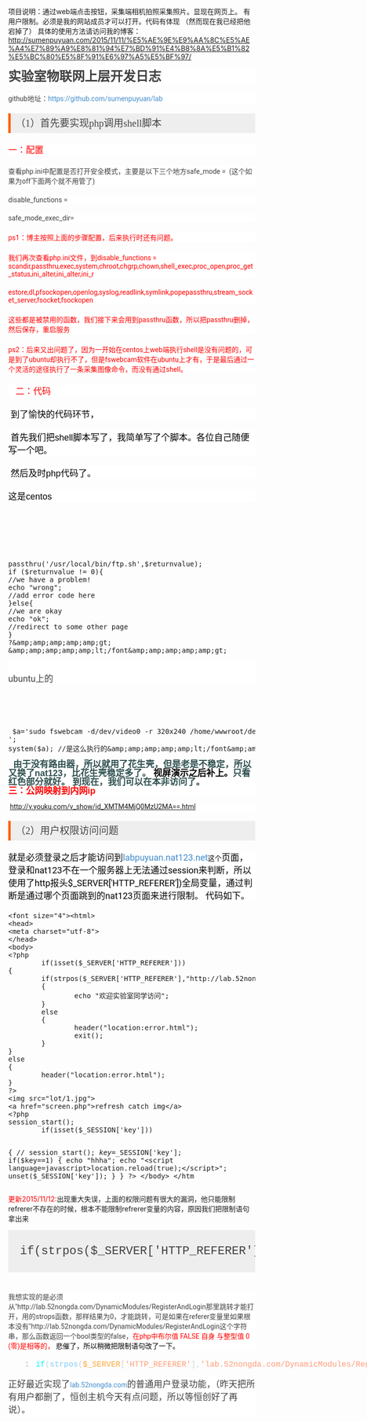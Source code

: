 项目说明：通过web端点击按钮，采集端相机拍照采集照片。显现在网页上。
			有用户限制。必须是我的网站成员才可以打开。代码有体现
			（然而现在我已经把他宕掉了）
具体的使用方法请访问我的博客：http://sumenpuyuan.com/2015/11/11/%E5%AE%9E%E9%AA%8C%E5%AE%A4%E7%89%A9%E8%81%94%E7%BD%91%E4%B8%8A%E5%B1%82%E5%BC%80%E5%8F%91%E6%97%A5%E5%BF%97/
<h1 style="border: 0px; font-family: &quot;Roboto Slab&quot;, Helvetica; font-size: 26px; margin: 0px 0px 0.6em; outline: 0px; padding: 0px; vertical-align: baseline; clear: both; line-height: 1.38462; color: rgb(64, 64, 64); white-space: normal; background-color: rgb(255, 255, 255);">
    实验室物联网上层开发日志
</h1>
<p style="border: 0px; font-family: Roboto, &quot;Helvetica Neue&quot;, Helvetica, Arial, sans-serif; margin-top: 0px; margin-bottom: 1.5em; outline: 0px; padding: 0px; vertical-align: baseline; color: rgb(64, 64, 64); white-space: normal; background-color: rgb(255, 255, 255);">
    github地址：<a href="https://github.com/sumenpuyuan/lab" style="border: 0px; font-family: inherit; font-style: inherit; font-weight: inherit; margin: 0px; outline: 0px; padding: 0px; vertical-align: baseline; text-decoration: none; transition: background 0.3s ease-in-out, color 0.2s ease-in-out; color: rgb(66, 139, 202);">https://github.com/sumenpuyuan/lab</a>
</p>
<h2 style="border-width: 0px 0px 0px 5px; border-top-style: initial; border-right-style: initial; border-bottom-style: initial; border-left-style: solid; border-top-color: initial; border-right-color: initial; border-bottom-color: initial; border-left-color: rgb(255, 97, 0); border-image: initial; font-family: Verdana, &quot;Microsoft YaHei&quot;; font-size: 20px; font-weight: normal; margin: 20px 0px; outline: 0px; padding: 5px 5px 5px 10px; vertical-align: baseline; clear: both; line-height: 30px; white-space: normal; background-color: rgb(238, 238, 238); color: rgb(69, 69, 69);">
    （1）首先要实现php调用shell脚本
</h2>
<p style="border: 0px; font-family: Roboto, &quot;Helvetica Neue&quot;, Helvetica, Arial, sans-serif; margin-top: 0px; margin-bottom: 1.5em; outline: 0px; padding: 0px; vertical-align: baseline; color: rgb(64, 64, 64); white-space: normal; background-color: rgb(255, 255, 255);">
    <span style="border: 0px; font-family: inherit; font-size: large; font-style: inherit; font-weight: inherit; margin: 0px; outline: 0px; padding: 0px; vertical-align: baseline; color: rgb(255, 0, 0);"><span style="border: 0px; font-family: Arial; font-size: 18px; font-style: inherit; font-weight: inherit; margin: 0px; outline: 0px; padding: 0px; vertical-align: baseline;">一：配置</span></span>
</p>
<p style="border: 0px; font-family: Roboto, &quot;Helvetica Neue&quot;, Helvetica, Arial, sans-serif; margin-top: 0px; margin-bottom: 1.5em; outline: 0px; padding: 0px; vertical-align: baseline; color: rgb(64, 64, 64); white-space: normal; background-color: rgb(255, 255, 255);">
    查看php.ini中配置是否打开安全模式，主要是以下三个地方safe_mode =&nbsp;&nbsp;(这个如果为off下面两个就不用管了)
</p>
<p style="border: 0px; font-family: Roboto, &quot;Helvetica Neue&quot;, Helvetica, Arial, sans-serif; margin-top: 0px; margin-bottom: 1.5em; outline: 0px; padding: 0px; vertical-align: baseline; color: rgb(64, 64, 64); white-space: normal; background-color: rgb(255, 255, 255);">
    disable_functions =
</p>
<p style="border: 0px; font-family: Roboto, &quot;Helvetica Neue&quot;, Helvetica, Arial, sans-serif; margin-top: 0px; margin-bottom: 1.5em; outline: 0px; padding: 0px; vertical-align: baseline; color: rgb(64, 64, 64); white-space: normal; background-color: rgb(255, 255, 255);">
    safe_mode_exec_dir=
</p>
<p style="border: 0px; font-family: Roboto, &quot;Helvetica Neue&quot;, Helvetica, Arial, sans-serif; margin-top: 0px; margin-bottom: 1.5em; outline: 0px; padding: 0px; vertical-align: baseline; color: rgb(64, 64, 64); white-space: normal; background-color: rgb(255, 255, 255);">
    <span style="border: 0px; font-family: inherit; font-style: inherit; font-weight: inherit; margin: 0px; outline: 0px; padding: 0px; vertical-align: baseline; color: rgb(255, 0, 0);">ps1：博主按照上面的步骤配置，后来执行时还有问题。</span>
</p>
<p style="border: 0px; font-family: Roboto, &quot;Helvetica Neue&quot;, Helvetica, Arial, sans-serif; margin-top: 0px; margin-bottom: 1.5em; outline: 0px; padding: 0px; vertical-align: baseline; color: rgb(64, 64, 64); white-space: normal; background-color: rgb(255, 255, 255);">
    <span style="border: 0px; font-family: inherit; font-style: inherit; font-weight: inherit; margin: 0px; outline: 0px; padding: 0px; vertical-align: baseline; color: rgb(255, 0, 0);">我们再次查看php.ini文件，到disable_functions = scandir,passthru,exec,system,chroot,chgrp,chown,shell_exec,proc_open,proc_get_status,ini_alter,ini_alter,ini_r</span>
</p>
<p style="border: 0px; font-family: Roboto, &quot;Helvetica Neue&quot;, Helvetica, Arial, sans-serif; margin-top: 0px; margin-bottom: 1.5em; outline: 0px; padding: 0px; vertical-align: baseline; color: rgb(64, 64, 64); white-space: normal; background-color: rgb(255, 255, 255);">
    <span style="border: 0px; font-family: inherit; font-style: inherit; font-weight: inherit; margin: 0px; outline: 0px; padding: 0px; vertical-align: baseline; color: rgb(255, 0, 0);">estore,dl,pfsockopen,openlog,syslog,readlink,symlink,popepassthru,stream_socket_server,fsocket,fsockopen</span>
</p>
<p style="border: 0px; font-family: Roboto, &quot;Helvetica Neue&quot;, Helvetica, Arial, sans-serif; margin-top: 0px; margin-bottom: 1.5em; outline: 0px; padding: 0px; vertical-align: baseline; color: rgb(64, 64, 64); white-space: normal; background-color: rgb(255, 255, 255);">
    <span style="border: 0px; font-family: inherit; font-style: inherit; font-weight: inherit; margin: 0px; outline: 0px; padding: 0px; vertical-align: baseline; color: rgb(255, 0, 0);">这些都是被禁用的函数，我们接下来会用到passthru函数，所以把passthru删掉，然后保存，重启服务</span>
</p>
<p style="border: 0px; font-family: Roboto, &quot;Helvetica Neue&quot;, Helvetica, Arial, sans-serif; margin-top: 0px; margin-bottom: 1.5em; outline: 0px; padding: 0px; vertical-align: baseline; color: rgb(64, 64, 64); white-space: normal; background-color: rgb(255, 255, 255);">
    <span style="border: 0px; font-family: inherit; font-style: inherit; font-weight: inherit; margin: 0px; outline: 0px; padding: 0px; vertical-align: baseline; color: rgb(255, 0, 0);">ps2：后来又出问题了，因为一开始在centos上web端执行shell是没有问题的，可是到了ubuntu却执行不了，但是fswebcam软件在ubuntu上才有，于是最后通过一个灵活的途径执行了一条采集图像命令，而没有通过shell。</span>
</p>
<p style="border: 0px; font-family: Roboto, &quot;Helvetica Neue&quot;, Helvetica, Arial, sans-serif; margin-top: 0px; margin-bottom: 1.5em; outline: 0px; padding: 0px; vertical-align: baseline; color: rgb(64, 64, 64); white-space: normal; background-color: rgb(255, 255, 255);">
    <span style="border: 0px; font-family: Arial; font-style: inherit; font-weight: inherit; margin: 0px; outline: 0px; padding: 0px; vertical-align: baseline;"><span style="border: 0px; font-family: inherit; font-size: large; font-style: inherit; font-weight: inherit; margin: 0px; outline: 0px; padding: 0px; vertical-align: baseline;"><span style="border: 0px; font-family: inherit; font-size: 18px; font-style: inherit; font-weight: inherit; margin: 0px; outline: 0px; padding: 0px; vertical-align: baseline; color: rgb(0, 0, 0);">&nbsp; &nbsp;</span><span style="border: 0px; font-family: inherit; font-size: 18px; font-style: inherit; font-weight: inherit; margin: 0px; outline: 0px; padding: 0px; vertical-align: baseline; color: rgb(255, 0, 0);">二：代码</span></span></span>
</p>
<p style="border: 0px; font-family: Roboto, &quot;Helvetica Neue&quot;, Helvetica, Arial, sans-serif; margin-top: 0px; margin-bottom: 1.5em; outline: 0px; padding: 0px; vertical-align: baseline; color: rgb(64, 64, 64); white-space: normal; background-color: rgb(255, 255, 255);">
    <span style="border: 0px; font-family: inherit; font-style: inherit; font-weight: inherit; margin: 0px; outline: 0px; padding: 0px; vertical-align: baseline; color: rgb(0, 0, 0);"><span style="border: 0px; font-family: Arial; font-style: inherit; font-weight: inherit; margin: 0px; outline: 0px; padding: 0px; vertical-align: baseline;"><span style="border: 0px; font-family: inherit; font-size: large; font-style: inherit; font-weight: inherit; margin: 0px; outline: 0px; padding: 0px; vertical-align: baseline;">&nbsp;到了愉快的代码环节，</span></span></span>
</p>
<p style="border: 0px; font-family: Roboto, &quot;Helvetica Neue&quot;, Helvetica, Arial, sans-serif; margin-top: 0px; margin-bottom: 1.5em; outline: 0px; padding: 0px; vertical-align: baseline; color: rgb(64, 64, 64); white-space: normal; background-color: rgb(255, 255, 255);">
    <span style="border: 0px; font-family: inherit; font-style: inherit; font-weight: inherit; margin: 0px; outline: 0px; padding: 0px; vertical-align: baseline; color: rgb(0, 0, 0);"><span style="border: 0px; font-family: Arial; font-style: inherit; font-weight: inherit; margin: 0px; outline: 0px; padding: 0px; vertical-align: baseline;"><span style="border: 0px; font-family: inherit; font-size: large; font-style: inherit; font-weight: inherit; margin: 0px; outline: 0px; padding: 0px; vertical-align: baseline;">&nbsp;首先我们把shell脚本写了，我简单写了个脚本。各位自己随便写一个吧。</span></span></span>
</p>
<p style="border: 0px; font-family: Roboto, &quot;Helvetica Neue&quot;, Helvetica, Arial, sans-serif; margin-top: 0px; margin-bottom: 1.5em; outline: 0px; padding: 0px; vertical-align: baseline; color: rgb(64, 64, 64); white-space: normal; background-color: rgb(255, 255, 255);">
    <span style="border: 0px; font-family: inherit; font-style: inherit; font-weight: inherit; margin: 0px; outline: 0px; padding: 0px; vertical-align: baseline; color: rgb(0, 0, 0);"><span style="border: 0px; font-family: Arial; font-style: inherit; font-weight: inherit; margin: 0px; outline: 0px; padding: 0px; vertical-align: baseline;"><span style="border: 0px; font-family: inherit; font-size: large; font-style: inherit; font-weight: inherit; margin: 0px; outline: 0px; padding: 0px; vertical-align: baseline;">&nbsp;然后及时php代码了。</span></span></span>
</p>
<p style="border: 0px; font-family: Roboto, &quot;Helvetica Neue&quot;, Helvetica, Arial, sans-serif; margin-top: 0px; margin-bottom: 1.5em; outline: 0px; padding: 0px; vertical-align: baseline; color: rgb(64, 64, 64); white-space: normal; background-color: rgb(255, 255, 255);">
    <span style="border: 0px; font-family: inherit; font-style: inherit; font-weight: inherit; margin: 0px; outline: 0px; padding: 0px; vertical-align: baseline; color: rgb(0, 0, 0);"><span style="border: 0px; font-family: Arial; font-style: inherit; font-weight: inherit; margin: 0px; outline: 0px; padding: 0px; vertical-align: baseline;"><span style="border: 0px; font-family: inherit; font-size: large; font-style: inherit; font-weight: inherit; margin: 0px; outline: 0px; padding: 0px; vertical-align: baseline;">这是centos</span></span></span>
</p>
<p>
    <br/>
</p>
<table width="NaN">
    <tbody style="border: 0px !important; font-size: 1em !important; margin: 0px !important; outline: 0px !important; padding: 0px !important; vertical-align: baseline !important; background: none !important; float: none !important; position: static !important; left: auto !important; top: auto !important; right: auto !important; bottom: auto !important; height: auto !important; width: auto !important; line-height: 1.1em !important; direction: ltr !important;">
        <tr style="border: 0px !important; font-size: 1em !important; margin: 0px !important; outline: 0px !important; padding: 0px !important; vertical-align: baseline !important; background: none !important; float: none !important; position: static !important; left: auto !important; top: auto !important; right: auto !important; bottom: auto !important; height: auto !important; width: auto !important; line-height: 1.1em !important; direction: ltr !important;" class="firstRow">
            <td class="number" style="border-width: 0px !important; border-style: initial !important; border-color: initial !important; font-size: 1em !important; margin: 0px !important; outline: 0px !important; padding: 0px !important; vertical-align: top !important; line-height: 1.1em !important; background: none !important; float: none !important; position: static !important; left: auto !important; top: auto !important; right: auto !important; bottom: auto !important; direction: ltr !important; color: rgb(211, 211, 211) !important;" width="27">
                <code style="font-stretch: normal; border: 0px !important; font-family: Consolas, &quot;Bitstream Vera Sans Mono&quot;, &quot;Courier New&quot;, Courier, monospace !important; font-size: 1em !important; margin: 0px !important; outline: 0px !important; padding: 0px 0.3em 0px 0px !important; vertical-align: baseline !important; line-height: 1.1em !important; background: none !important; text-align: right !important; float: none !important; position: static !important; left: auto !important; top: auto !important; right: auto !important; bottom: auto !important; height: auto !important; width: 2.7em !important; direction: ltr !important; display: block !important;"><br/></code>
            </td>
            <td class="content" style="border-width: 0px 0px 0px 3px !important; border-top-style: initial !important; border-right-style: initial !important; border-bottom-style: initial !important; border-top-color: initial !important; border-right-color: initial !important; border-bottom-color: initial !important; border-left-color: rgb(153, 0, 0) !important; font-size: 1em !important; margin: 0px !important; outline: 0px !important; padding: 0px 0px 0px 0.5em !important; vertical-align: top !important; line-height: 1.1em !important; background: none !important; float: none !important; position: static !important; left: auto !important; top: auto !important; right: auto !important; bottom: auto !important; direction: ltr !important; color: rgb(185, 189, 182) !important;" width="-12"></td>
        </tr>
    </tbody>
</table>
<p>
    <br/>
</p>
<pre class="brush:php;toolbar:false">passthru(&#39;/usr/local/bin/ftp.sh&#39;,$returnvalue);
if ($returnvalue != 0){
//we have a problem!
echo &quot;wrong&quot;;
//add error code here
}else{
//we are okay
echo &quot;ok&quot;;
//redirect to some other page
}
?&amp;amp;amp;amp;amp;amp;gt;
&amp;amp;amp;amp;amp;amp;lt;/font&amp;amp;amp;amp;amp;amp;gt;</pre>
<p style="border: 0px; font-family: Roboto, &quot;Helvetica Neue&quot;, Helvetica, Arial, sans-serif; margin-top: 0px; margin-bottom: 1.5em; outline: 0px; padding: 0px; vertical-align: baseline; color: rgb(64, 64, 64); white-space: normal; background-color: rgb(255, 255, 255);">
    <span style="border: 0px; font-family: inherit; font-size: large; font-style: inherit; font-weight: inherit; margin: 0px; outline: 0px; padding: 0px; vertical-align: baseline;"><br/>ubuntu上的<br/></span>
</p>
<table width="NaN">
    <tbody style="border: 0px !important; font-size: 1em !important; margin: 0px !important; outline: 0px !important; padding: 0px !important; vertical-align: baseline !important; background: none !important; float: none !important; position: static !important; left: auto !important; top: auto !important; right: auto !important; bottom: auto !important; height: auto !important; width: auto !important; line-height: 1.1em !important; direction: ltr !important;">
        <tr style="border: 0px !important; font-size: 1em !important; margin: 0px !important; outline: 0px !important; padding: 0px !important; vertical-align: baseline !important; background: none !important; float: none !important; position: static !important; left: auto !important; top: auto !important; right: auto !important; bottom: auto !important; height: auto !important; width: auto !important; line-height: 1.1em !important; direction: ltr !important;" class="firstRow">
            <td class="number" style="border-width: 0px !important; border-style: initial !important; border-color: initial !important; font-size: 1em !important; margin: 0px !important; outline: 0px !important; padding: 0px !important; vertical-align: top !important; line-height: 1.1em !important; background: none !important; float: none !important; position: static !important; left: auto !important; top: auto !important; right: auto !important; bottom: auto !important; direction: ltr !important; color: rgb(211, 211, 211) !important;" width="27">
                <code style="font-stretch: normal; border: 0px !important; font-family: Consolas, &quot;Bitstream Vera Sans Mono&quot;, &quot;Courier New&quot;, Courier, monospace !important; font-size: 1em !important; margin: 0px !important; outline: 0px !important; padding: 0px 0.3em 0px 0px !important; vertical-align: baseline !important; line-height: 1.1em !important; background: none !important; text-align: right !important; float: none !important; position: static !important; left: auto !important; top: auto !important; right: auto !important; bottom: auto !important; height: auto !important; width: 2.7em !important; direction: ltr !important; display: block !important;"><br/></code>
            </td>
            <td class="content" style="border-width: 0px 0px 0px 3px !important; border-top-style: initial !important; border-right-style: initial !important; border-bottom-style: initial !important; border-top-color: initial !important; border-right-color: initial !important; border-bottom-color: initial !important; border-left-color: rgb(153, 0, 0) !important; font-size: 1em !important; margin: 0px !important; outline: 0px !important; padding: 0px 0px 0px 0.5em !important; vertical-align: top !important; line-height: 1.1em !important; background: none !important; float: none !important; position: static !important; left: auto !important; top: auto !important; right: auto !important; bottom: auto !important; direction: ltr !important; color: rgb(185, 189, 182) !important;" width="NaN"></td>
        </tr>
    </tbody>
</table>
<table width="NaN">
    <tbody style="border: 0px !important; font-size: 1em !important; margin: 0px !important; outline: 0px !important; padding: 0px !important; vertical-align: baseline !important; background: none !important; float: none !important; position: static !important; left: auto !important; top: auto !important; right: auto !important; bottom: auto !important; height: auto !important; width: auto !important; line-height: 1.1em !important; direction: ltr !important;">
        <tr style="border: 0px !important; font-size: 1em !important; margin: 0px !important; outline: 0px !important; padding: 0px !important; vertical-align: baseline !important; background: none !important; float: none !important; position: static !important; left: auto !important; top: auto !important; right: auto !important; bottom: auto !important; height: auto !important; width: auto !important; line-height: 1.1em !important; direction: ltr !important;" class="firstRow">
            <td class="number" style="border-width: 0px !important; border-style: initial !important; border-color: initial !important; font-size: 1em !important; margin: 0px !important; outline: 0px !important; padding: 0px !important; vertical-align: top !important; line-height: 1.1em !important; background: none !important; float: none !important; position: static !important; left: auto !important; top: auto !important; right: auto !important; bottom: auto !important; direction: ltr !important; color: rgb(211, 211, 211) !important;" width="27">
                <code style="font-stretch: normal; border: 0px !important; font-family: Consolas, &quot;Bitstream Vera Sans Mono&quot;, &quot;Courier New&quot;, Courier, monospace !important; font-size: 1em !important; margin: 0px !important; outline: 0px !important; padding: 0px 0.3em 0px 0px !important; vertical-align: baseline !important; line-height: 1.1em !important; background: none !important; text-align: right !important; float: none !important; position: static !important; left: auto !important; top: auto !important; right: auto !important; bottom: auto !important; height: auto !important; width: 2.7em !important; direction: ltr !important; display: block !important;"><br/></code>
            </td>
            <td class="content" style="border-width: 0px 0px 0px 3px !important; border-top-style: initial !important; border-right-style: initial !important; border-bottom-style: initial !important; border-top-color: initial !important; border-right-color: initial !important; border-bottom-color: initial !important; border-left-color: rgb(153, 0, 0) !important; font-size: 1em !important; margin: 0px !important; outline: 0px !important; padding: 0px 0px 0px 0.5em !important; vertical-align: top !important; line-height: 1.1em !important; background: none !important; float: none !important; position: static !important; left: auto !important; top: auto !important; right: auto !important; bottom: auto !important; direction: ltr !important; color: rgb(185, 189, 182) !important;" width="NaN"></td>
        </tr>
    </tbody>
</table>
<pre class="brush:php;toolbar:false"> $a=&#39;sudo fswebcam -d/dev/video0 -r 320x240 /home/wwwroot/default/lot/1.jpg
&#39;;
system($a); //是这么执行的&amp;amp;amp;amp;amp;amp;lt;/font&amp;amp;amp;amp;amp;amp;gt;</pre>
<h2 style="border: 0px; font-family: &quot;Roboto Slab&quot;, Helvetica; font-size: 24px; margin: 0px 0px 0.6em; outline: 0px; padding: 0px; vertical-align: baseline; clear: both; line-height: 1; color: rgb(64, 64, 64); white-space: normal; background-color: rgb(255, 255, 255);">
    <span style="border: 0px; font-family: inherit; font-size: large; font-style: inherit; font-weight: inherit; margin: 0px; outline: 0px; padding: 0px; vertical-align: baseline;"><span style="border: 0px; font-family: inherit; font-size: 18px; font-style: inherit; font-weight: inherit; margin: 0px; outline: 0px; padding: 0px; vertical-align: baseline; color: rgb(47, 79, 79);">&nbsp; 由于没有路由器，所以就用了花生壳，但是老是不稳定，所以又换了nat123，比花生壳稳定多了。<span style="font-family: inherit; font-size: large; font-style: inherit; font-weight: inherit; color: rgb(64, 64, 64);">&nbsp;</span><span style="font-family: inherit; font-style: inherit; font-weight: inherit; border: 0px; margin: 0px; outline: 0px; padding: 0px; vertical-align: baseline; color: rgb(0, 0, 0);">视屏演示之后补上。</span>只看红色部分就好。</span>&nbsp;<span style="border: 0px; font-family: inherit; font-size: 18px; font-style: inherit; font-weight: inherit; margin: 0px; outline: 0px; padding: 0px; vertical-align: baseline; color: rgb(47, 79, 79);">到现在，我们可以在本非访问了。<br/></span><span style="border: 0px; font-family: inherit; font-size: 18px; font-style: inherit; font-weight: inherit; margin: 0px; outline: 0px; padding: 0px; vertical-align: baseline; color: rgb(255, 0, 0);">三：公网映射到内网ip</span>&nbsp;<span style="border: 0px; font-family: inherit; font-size: 18px; font-style: inherit; font-weight: inherit; margin: 0px; outline: 0px; padding: 0px; vertical-align: baseline; color: rgb(0, 0, 0);">&nbsp; &nbsp;</span></span><br/>
</h2>
<h2 style="border: 0px; font-family: &quot;Roboto Slab&quot;, Helvetica; font-size: 24px; margin: 0px 0px 0.6em; outline: 0px; padding: 0px; vertical-align: baseline; clear: both; line-height: 1; color: rgb(64, 64, 64); white-space: normal; background-color: rgb(255, 255, 255);">
    <span style="border: 0px; font-family: inherit; font-style: inherit; font-weight: inherit; margin: 0px; outline: 0px; padding: 0px; vertical-align: baseline;"></span>
</h2>
<p style="border: 0px; font-family: Roboto, &quot;Helvetica Neue&quot;, Helvetica, Arial, sans-serif; margin-top: 0px; margin-bottom: 1.5em; outline: 0px; padding: 0px; vertical-align: baseline; color: rgb(64, 64, 64); white-space: normal; background-color: rgb(255, 255, 255);">
    &nbsp;<a href="http://v.youku.com/v_show/id_XMTM4MjQ0MzU2MA==.html" target="_self" title="http://v.youku.com/v_show/id_XMTM4MjQ0MzU2MA==.html">http://v.youku.com/v_show/id_XMTM4MjQ0MzU2MA==.html</a>
</p>
<h2 style="border-width: 0px 0px 0px 5px; border-top-style: initial; border-right-style: initial; border-bottom-style: initial; border-left-style: solid; border-top-color: initial; border-right-color: initial; border-bottom-color: initial; border-left-color: rgb(255, 97, 0); border-image: initial; font-family: Verdana, &quot;Microsoft YaHei&quot;; font-size: 20px; font-weight: normal; margin: 20px 0px; outline: 0px; padding: 5px 5px 5px 10px; vertical-align: baseline; clear: both; line-height: 30px; white-space: normal; background-color: rgb(238, 238, 238); color: rgb(69, 69, 69);">
    （2）用户权限访问问题
</h2>
<p style="border: 0px; font-family: Roboto, &quot;Helvetica Neue&quot;, Helvetica, Arial, sans-serif; margin-top: 0px; margin-bottom: 1.5em; outline: 0px; padding: 0px; vertical-align: baseline; color: rgb(64, 64, 64); white-space: normal; background-color: rgb(255, 255, 255);">
    <span style="border: 0px; font-family: inherit; font-style: inherit; font-weight: inherit; margin: 0px; outline: 0px; padding: 0px; vertical-align: baseline; color: rgb(0, 0, 0);"><span style="border: 0px; font-family: inherit; font-size: large; font-style: inherit; font-weight: inherit; margin: 0px; outline: 0px; padding: 0px; vertical-align: baseline;">就是必须登录之后才能访问到<a href="http://labpuyuan.nat123.net/" style="border: 0px; font-family: inherit; font-size: 18px; font-style: inherit; font-weight: inherit; margin: 0px; outline: 0px; padding: 0px; vertical-align: baseline; text-decoration: none; transition: background 0.3s ease-in-out, color 0.2s ease-in-out; color: rgb(66, 139, 202);">labpuyuan.nat123.net</a></span>这个</span><span style="border: 0px; font-family: inherit; font-size: large; font-style: inherit; font-weight: inherit; margin: 0px; outline: 0px; padding: 0px; vertical-align: baseline;"><span style="border: 0px; font-family: inherit; font-size: 18px; font-style: inherit; font-weight: inherit; margin: 0px; outline: 0px; padding: 0px; vertical-align: baseline; color: rgb(0, 0, 0);">页面，登录和nat123不在一个服务器上无法通过session来判断，所以使用了http报头$_SERVER[&#39;HTTP_REFERER&#39;])全局变量，通过判断是通过哪个页面跳到的nat123页面来进行限制。</span>&nbsp;<span style="border: 0px; font-family: inherit; font-size: 18px; font-style: inherit; font-weight: inherit; margin: 0px; outline: 0px; padding: 0px; vertical-align: baseline; color: rgb(0, 0, 0);">代码如下。</span></span>
</p>
<pre class="brush:php;toolbar:false">&lt;font size=&quot;4&quot;&gt;&lt;html&gt;
&lt;head&gt;
&lt;meta charset=&quot;utf-8&quot;&gt;
&lt;/head&gt;
&lt;body&gt;
&lt;?php
        if(isset($_SERVER[&#39;HTTP_REFERER&#39;]))
{
        if(strpos($_SERVER[&#39;HTTP_REFERER&#39;],&quot;http://lab.52nongda.com/DynamicModules/RegisterAndLogin/&quot;)==0)
        {
                echo &quot;欢迎实验室同学访问&quot;;
        }
        else
        {
                header(&quot;location:error.html&quot;);
                exit();
        }
}
else
{
        header(&quot;location:error.html&quot;);
}
?&gt;
&lt;img src=&quot;lot/1.jpg&quot;&gt;
&lt;a href=&quot;screen.php&quot;&gt;refresh catch img&lt;/a&gt;
&lt;?php
session_start();
        if(isset($_SESSION[&#39;key&#39;]))

{
//      session_start();
        $key=$_SESSION[&#39;key&#39;];
        if($key==1)
{
        echo &quot;hhha&quot;;
        echo &quot;&lt;script language=javascript&gt;location.reload(true);&lt;/script&gt;&quot;;
        unset($_SESSION[&#39;key&#39;]);
}
}
?&gt;
&lt;/body&gt;
&lt;/htm</pre>
<p>
    <span style="font-family: inherit; border: 0px; font-style: inherit; font-weight: inherit; margin: 0px; outline: 0px; padding: 0px; vertical-align: baseline; color: rgb(255, 0, 0);">更新2015/11/12:</span><span style="font-family: inherit; border: 0px; font-style: inherit; font-weight: inherit; margin: 0px; outline: 0px; padding: 0px; vertical-align: baseline;">出现重大失误，上面的权限问题有很大的漏洞，他只能限制refrerer不存在的时候，根本不能限制refrerer变量的内容，原因我们把限制语句拿出来</span><br/>
</p>
<pre style="border: 0px; font-family: &quot;Courier 10 Pitch&quot;, Courier, monospace; font-size: 1.5rem; margin-top: 0px; margin-bottom: 1.6em; outline: 0px; padding: 1em; vertical-align: baseline; background-color: rgb(238, 238, 238); line-height: 1.6; max-width: 100%; overflow: auto; color: rgb(64, 64, 64);">if(strpos($_SERVER[&#39;HTTP_REFERER&#39;],&quot;http://lab.52nongda.com/DynamicModules/RegisterAndLogin/&quot;)==0)</pre>
<p style="border: 0px; font-family: Roboto, &quot;Helvetica Neue&quot;, Helvetica, Arial, sans-serif; margin-top: 0px; margin-bottom: 1.5em; outline: 0px; padding: 0px; vertical-align: baseline; color: rgb(64, 64, 64); white-space: normal; background-color: rgb(255, 255, 255);">
    我想实现的是必须从&quot;http://lab.52nongda.com/DynamicModules/RegisterAndLogin那里跳转才能打开，用的strops函数，那样结果为0，才能跳转，可是如果在referer变量里如果根本没有&quot;http://lab.52nongda.com/DynamicModules/RegisterAndLogin这个字符串，那么函数返回一个bool类型的false，<span style="border: 0px; font-family: inherit; font-style: inherit; font-weight: inherit; margin: 0px; outline: 0px; padding: 0px; vertical-align: baseline; color: rgb(255, 0, 0);">在php中布尔值 FALSE 自身 与整型值 0 (零)是相等的，</span>&nbsp;<span style="border: 0px; font-family: inherit; font-style: inherit; font-weight: inherit; margin: 0px; outline: 0px; padding: 0px; vertical-align: baseline; color: rgb(0, 0, 0);">悲催了，所以稍微把限制语句改了一下。</span>
</p>
<table width="NaN" style="width: 828px;">
    <tbody style="border: 0px !important; font-size: 1em !important; margin: 0px !important; outline: 0px !important; padding: 0px !important; vertical-align: baseline !important; background: none !important; float: none !important; position: static !important; left: auto !important; top: auto !important; right: auto !important; bottom: auto !important; height: auto !important; width: auto !important; line-height: 1.1em !important; direction: ltr !important;">
        <tr style="border: 0px !important; font-size: 1em !important; margin: 0px !important; outline: 0px !important; padding: 0px !important; vertical-align: baseline !important; background: none !important; float: none !important; position: static !important; left: auto !important; top: auto !important; right: auto !important; bottom: auto !important; height: auto !important; width: auto !important; line-height: 1.1em !important; direction: ltr !important;" class="firstRow">
            <td class="number" style="border-width: 0px !important; border-style: initial !important; border-color: initial !important; font-size: 1em !important; margin: 0px !important; outline: 0px !important; padding: 0px !important; vertical-align: top !important; line-height: 1.1em !important; background: none !important; float: none !important; position: static !important; left: auto !important; top: auto !important; right: auto !important; bottom: auto !important; direction: ltr !important; color: rgb(211, 211, 211) !important;" width="3">
                <code style="font-stretch: normal; border: 0px !important; font-family: Consolas, &quot;Bitstream Vera Sans Mono&quot;, &quot;Courier New&quot;, Courier, monospace !important; font-size: 1em !important; margin: 0px !important; outline: 0px !important; padding: 0px 0.3em 0px 0px !important; vertical-align: baseline !important; line-height: 1.1em !important; background: none !important; text-align: right !important; float: none !important; position: static !important; left: auto !important; top: auto !important; right: auto !important; bottom: auto !important; height: auto !important; width: 2.7em !important; direction: ltr !important; display: block !important;">1</code>
            </td>
            <td class="content" style="border-width: 0px 0px 0px 3px !important; border-top-style: initial !important; border-right-style: initial !important; border-bottom-style: initial !important; border-top-color: initial !important; border-right-color: initial !important; border-bottom-color: initial !important; border-left-color: rgb(153, 0, 0) !important; font-size: 1em !important; margin: 0px !important; outline: 0px !important; padding: 0px 0px 0px 0.5em !important; vertical-align: top !important; line-height: 1.1em !important; background: none !important; float: none !important; position: static !important; left: auto !important; top: auto !important; right: auto !important; bottom: auto !important; direction: ltr !important; color: rgb(185, 189, 182) !important;" width="NaN">
                <code class="keyword" style="font-stretch: normal; border: 0px !important; font-family: Consolas, &quot;Bitstream Vera Sans Mono&quot;, &quot;Courier New&quot;, Courier, monospace !important; font-size: 1em !important; margin: 0px !important; outline: 0px !important; padding: 0px !important; vertical-align: baseline !important; line-height: 1.1em !important; background: none !important; float: none !important; position: static !important; left: auto !important; top: auto !important; right: auto !important; bottom: auto !important; height: auto !important; width: auto !important; direction: ltr !important; display: inline !important; color: rgb(0, 255, 255) !important;">if</code><code class="plain" style="font-stretch: normal; border: 0px !important; font-family: Consolas, &quot;Bitstream Vera Sans Mono&quot;, &quot;Courier New&quot;, Courier, monospace !important; font-size: 1em !important; margin: 0px !important; outline: 0px !important; padding: 0px !important; vertical-align: baseline !important; line-height: 1.1em !important; background: none !important; float: none !important; position: static !important; left: auto !important; top: auto !important; right: auto !important; bottom: auto !important; height: auto !important; width: auto !important; direction: ltr !important; display: inline !important; color: rgb(211, 211, 211) !important;">(</code><code class="functions" style="font-stretch: normal; border: 0px !important; font-family: Consolas, &quot;Bitstream Vera Sans Mono&quot;, &quot;Courier New&quot;, Courier, monospace !important; font-size: 1em !important; margin: 0px !important; outline: 0px !important; padding: 0px !important; vertical-align: baseline !important; line-height: 1.1em !important; background: none !important; float: none !important; position: static !important; left: auto !important; top: auto !important; right: auto !important; bottom: auto !important; height: auto !important; width: auto !important; direction: ltr !important; display: inline !important; color: rgb(129, 206, 249) !important;">strpos</code><code class="plain" style="font-stretch: normal; border: 0px !important; font-family: Consolas, &quot;Bitstream Vera Sans Mono&quot;, &quot;Courier New&quot;, Courier, monospace !important; font-size: 1em !important; margin: 0px !important; outline: 0px !important; padding: 0px !important; vertical-align: baseline !important; line-height: 1.1em !important; background: none !important; float: none !important; position: static !important; left: auto !important; top: auto !important; right: auto !important; bottom: auto !important; height: auto !important; width: auto !important; direction: ltr !important; display: inline !important; color: rgb(211, 211, 211) !important;">(</code><code class="variable" style="font-stretch: normal; border: 0px !important; font-family: Consolas, &quot;Bitstream Vera Sans Mono&quot;, &quot;Courier New&quot;, Courier, monospace !important; font-size: 1em !important; margin: 0px !important; outline: 0px !important; padding: 0px !important; vertical-align: baseline !important; line-height: 1.1em !important; background: none !important; float: none !important; position: static !important; left: auto !important; top: auto !important; right: auto !important; bottom: auto !important; height: auto !important; width: auto !important; direction: ltr !important; display: inline !important; color: rgb(255, 170, 62) !important;">$_SERVER</code><code class="plain" style="font-stretch: normal; border: 0px !important; font-family: Consolas, &quot;Bitstream Vera Sans Mono&quot;, &quot;Courier New&quot;, Courier, monospace !important; font-size: 1em !important; margin: 0px !important; outline: 0px !important; padding: 0px !important; vertical-align: baseline !important; line-height: 1.1em !important; background: none !important; float: none !important; position: static !important; left: auto !important; top: auto !important; right: auto !important; bottom: auto !important; height: auto !important; width: auto !important; direction: ltr !important; display: inline !important; color: rgb(211, 211, 211) !important;">[</code><code class="string" style="font-stretch: normal; border: 0px !important; font-family: Consolas, &quot;Bitstream Vera Sans Mono&quot;, &quot;Courier New&quot;, Courier, monospace !important; font-size: 1em !important; margin: 0px !important; outline: 0px !important; padding: 0px !important; vertical-align: baseline !important; line-height: 1.1em !important; background: none !important; float: none !important; position: static !important; left: auto !important; top: auto !important; right: auto !important; bottom: auto !important; height: auto !important; width: auto !important; direction: ltr !important; display: inline !important; color: rgb(255, 158, 123) !important;">&#39;HTTP_REFERER&#39;</code><code class="plain" style="font-stretch: normal; border: 0px !important; font-family: Consolas, &quot;Bitstream Vera Sans Mono&quot;, &quot;Courier New&quot;, Courier, monospace !important; font-size: 1em !important; margin: 0px !important; outline: 0px !important; padding: 0px !important; vertical-align: baseline !important; line-height: 1.1em !important; background: none !important; float: none !important; position: static !important; left: auto !important; top: auto !important; right: auto !important; bottom: auto !important; height: auto !important; width: auto !important; direction: ltr !important; display: inline !important; color: rgb(211, 211, 211) !important;">],</code><code class="string" style="font-stretch: normal; border: 0px !important; font-family: Consolas, &quot;Bitstream Vera Sans Mono&quot;, &quot;Courier New&quot;, Courier, monospace !important; font-size: 1em !important; margin: 0px !important; outline: 0px !important; padding: 0px !important; vertical-align: baseline !important; line-height: 1.1em !important; background: none !important; float: none !important; position: static !important; left: auto !important; top: auto !important; right: auto !important; bottom: auto !important; height: auto !important; width: auto !important; direction: ltr !important; display: inline !important; color: rgb(255, 158, 123) !important;">&#39;lab.52nongda.com/DynamicModules/RegisterAndLogin&#39;</code><code class="plain" style="font-stretch: normal; border: 0px !important; font-family: Consolas, &quot;Bitstream Vera Sans Mono&quot;, &quot;Courier New&quot;, Courier, monospace !important; font-size: 1em !important; margin: 0px !important; outline: 0px !important; padding: 0px !important; vertical-align: baseline !important; line-height: 1.1em !important; background: none !important; float: none !important; position: static !important; left: auto !important; top: auto !important; right: auto !important; bottom: auto !important; height: auto !important; width: auto !important; direction: ltr !important; display: inline !important; color: rgb(211, 211, 211) !important;">)==7)</code>
            </td>
        </tr>
    </tbody>
</table>
<p style="border: 0px; font-family: Roboto, &quot;Helvetica Neue&quot;, Helvetica, Arial, sans-serif; margin-top: 0px; margin-bottom: 1.5em; outline: 0px; padding: 0px; vertical-align: baseline; color: rgb(64, 64, 64); white-space: normal; background-color: rgb(255, 255, 255);">
    <span style="border: 0px; font-family: inherit; font-size: large; font-style: inherit; font-weight: inherit; margin: 0px; outline: 0px; padding: 0px; vertical-align: baseline;">正好最近实现了</span><a href="http://lab.52nongda.com/" target="_blank" style="border: 0px; font-family: inherit; font-style: inherit; font-weight: inherit; margin: 0px; outline: 0px; padding: 0px; vertical-align: baseline; text-decoration: none; transition: background 0.3s ease-in-out, color 0.2s ease-in-out; color: rgb(66, 139, 202);">lab.52nongda.com</a><span style="border: 0px; font-family: inherit; font-size: large; font-style: inherit; font-weight: inherit; margin: 0px; outline: 0px; padding: 0px; vertical-align: baseline;">的普通用户登录功能，（昨天把所有用户都删了，恒创主机今天有点问题，所以等恒创好了再说）。</span>
</p>
<p>
    <br/>
</p>
